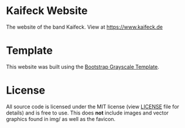 # Kaifeck Website
The website of the band Kaifeck. View at https://www.kaifeck.de

# Template
This website was built using the [Bootstrap Grayscale Template](https://github.com/BlackrockDigital/startbootstrap-grayscale).

# License
All source code is licensed under the MIT license (view [LICENSE](../master/LICENSE) file for details) and is free to use. This does **not** include images and vector graphics found in img/ as well as the favicon.
